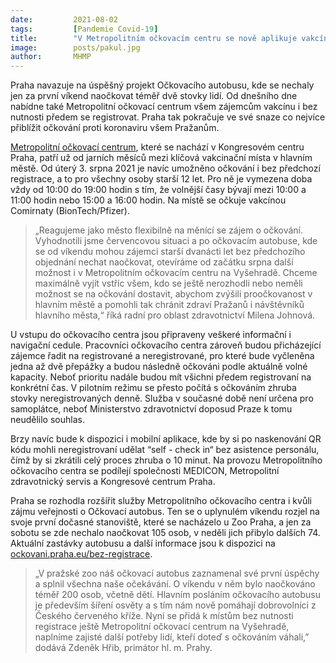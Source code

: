 ```yaml
---
date:         2021-08-02
tags:         [Pandemie Covid-19]
title:        "V Metropolitním očkovacím centru se nově aplikuje vakcína lidem i bez předchozí registrace"
image: 	      posts/pakul.jpg
author:       MHMP
---
```


Praha navazuje na úspěšný projekt Očkovacího autobusu, kde se nechaly jen za první víkend naočkovat téměř dvě stovky lidí. Od dnešního dne nabídne také Metropolitní očkovací centrum všem zájemcům vakcínu i bez nutnosti předem se registrovat. Praha tak pokračuje ve své snaze co nejvíce přiblížit očkování proti koronaviru všem Pražanům.

[Metropolitní očkovací centrum](https://ockovani.praha.eu/metropolitni-ockovaci-centrum-covid-19/), které se nachází v Kongresovém centru Praha, patří už od jarních měsíců mezi klíčová vakcinační místa v hlavním městě. Od úterý 3. srpna 2021 je navíc umožněno očkování i bez předchozí registrace, a to pro všechny osoby starší 12 let. Pro ně je vymezena doba vždy od 10:00 do 19:00 hodin s tím, že volnější časy bývají mezi 10:00 a 11:00 hodin nebo 15:00 a 16:00 hodin. Na místě se očkuje vakcínou Comirnaty (BionTech/Pfizer).

> „Reagujeme jako město flexibilně na měnící se zájem o očkování. Vyhodnotili jsme červencovou situaci a po očkovacím autobuse, kde se od víkendu mohou zájemci starší dvanácti let bez předchozího objednání nechat naočkovat, otevíráme od začátku srpna další možnost i v Metropolitním očkovacím centru na Vyšehradě. Chceme maximálně vyjít vstříc všem, kdo se ještě nerozhodli nebo neměli možnost se na očkování dostavit, abychom zvýšili proočkovanost v hlavním městě a pomohli tak chránit zdraví Pražanů i návštěvníků hlavního města,“ říká radní pro oblast zdravotnictví Milena Johnová.

U vstupu do očkovacího centra jsou připraveny veškeré informační i navigační cedule. Pracovníci očkovacího centra zároveň budou přicházející zájemce řadit na registrované a neregistrované, pro které bude vyčleněna jedna až dvě přepážky a budou následně očkováni podle aktuálně volné kapacity. Neboť prioritu nadále budou mít všichni předem registrovaní na konkrétní čas. V pilotním režimu se přesto počítá s očkováním zhruba stovky neregistrovaných denně. Služba v současné době není určena pro samoplátce, neboť Ministerstvo zdravotnictví doposud Praze k tomu neudělilo souhlas.

Brzy navíc bude k dispozici i mobilní aplikace, kde by si po naskenování QR kódu mohli neregistrovaní udělat “self - check in“ bez asistence personálu, čímž by si zkrátili celý proces zhruba o 10 minut. Na provozu Metropolitního očkovacího centra se podílejí společnosti MEDICON, Metropolitní zdravotnický servis a Kongresové centrum Praha.

Praha se rozhodla rozšířit služby Metropolitního očkovacího centra i kvůli zájmu veřejnosti o Očkovací autobus. Ten se o uplynulém víkendu rozjel na svoje první dočasné stanoviště, které se nacházelo u Zoo Praha, a jen za sobotu se zde nechalo naočkovat 105 osob, v neděli jich přibylo dalších 74. Aktuální zastávky autobusu a další informace jsou k dispozici na [ockovani.praha.eu/bez-registrace](https://ockovani.praha.eu/bez-registrace/).

> „V pražské zoo náš očkovací autobus zaznamenal své první úspěchy a splnil všechna naše očekávání. O víkendu v něm bylo naočkováno téměř 200 osob, včetně dětí. Hlavním posláním očkovacího autobusu je především šíření osvěty a s tím nám nově pomáhají dobrovolníci z Českého červeného kříže. Nyní se přidá k místům bez nutnosti registrace ještě Metropolitní očkovací centrum na Vyšehradě, naplníme zajisté další potřeby lidí, kteří doteď s očkováním váhali,” dodává Zdeněk Hřib, primátor hl. m. Prahy. 
